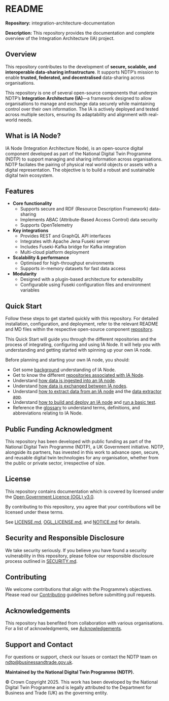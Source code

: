 # README  

**Repository:** integration-architecture-documentation 

**Description:** This repository provides the documentation and complete overview of the Integration Architecture (IA) project.  

<!-- SPDX-License-Identifier: OGL-UK-3.0 -->

## Overview  
This repository contributes to the development of **secure, scalable, and interoperable data-sharing infrastructure**. It supports NDTP’s mission to enable **trusted, federated, and decentralised** data-sharing across organisations.  

This repository is one of several open-source components that underpin NDTP’s **Integration Architecture (IA)**—a framework designed to allow organisations to manage and exchange data securely while maintaining control over their own information. The IA is actively deployed and tested across multiple sectors, ensuring its adaptability and alignment with real-world needs. 

## What is IA Node?
IA Node (Integration Architecture Node), is an open-source digital component developed as part of the National Digital Twin Programme (NDTP) to support managing and sharing information across organisations. NDTP facilates the pairing of physical real world objects or assets with a digital representation. The objective is to build a robust and sustainable digital twin ecosystem.  

## Features  
- **Core functionality** 
    - Supports secure and RDF (Resource Description Framework) data-sharing
    - Implements ABAC (Attribute-Based Access Control) data security
    - Supports OpenTelemetry
- **Key integrations** 
    - Provides REST and GraphQL API interfaces
    - Integrates with Apache Jena Fuseki server
    - Includes Fuseki-Kafka bridge for Kafka integration
    - Multi-cloud platform deployment
- **Scalability & performance** 
    - Optimised for high-throughput environments
    - Supports in-memory datasets for fast data access
- **Modularity** 
    - Designed with a plugin-based architecture for extensibility
    - Configurable using Fuseki configuration files and environment variables 

## Quick Start  
Follow these steps to get started quickly with this repository. For detailed installation, configuration, and deployment, refer to the relevant README and MD files within the respective open-source component [repository](./DeveloperDocumentation/IANode/repositories.md).  

This Quick Start will guide you through the different repositories and the process of integrating, configuring and using IA Node. It will help you with understanding and getting started with spinning up your own IA node. 

Before planning and starting your own IA node, you should:  

- Get some [background](./DeveloperDocumentation/IANode/ia-node-background.md) understanding of IA Node.
- Get to know the different [repositories associated with IA Node](./DeveloperDocumentation/IANode/repositories.md).
- Understand [how data is ingested into an IA node](./DeveloperDocumentation/IANode/data-ingestion.md).
- Understand [how data is exchanged between IA nodes](https://github.com/National-Digital-Twin/federator/blob/main/README.md#introduction).
- Understand [how to extract data from an IA node](./DeveloperDocumentation/IANode/data-extraction.md) and the [data extractor app](https://github.com/National-Digital-Twin/data-extractor/blob/main/README.md#data-extractor).
- Understand [how to build and deploy an IA node](./DeveloperDocumentation/Deployment/deployment.md#deployment) and [run a basic test](./DeveloperDocumentation/Deployment/deployment-local.md#run-basic-test-for-minimal-ia-node-functionality).
- Reference the [glossary](./DeveloperDocumentation/IANode/glossary.md#glossary) to understand terms, definitions, and abbreviations relating to IA Node.


## Public Funding Acknowledgment  
This repository has been developed with public funding as part of the National Digital Twin Programme (NDTP), a UK Government initiative. NDTP, alongside its partners, has invested in this work to advance open, secure, and reusable digital twin technologies for any organisation, whether from the public or private sector, irrespective of size.  

## License  
This repository contains documentation which is covered by licensed under the [Open Government Licence (OGL) v3.0](OGL_LICENSE.md).  

By contributing to this repository, you agree that your contributions will be licensed under these terms.

See [LICENSE.md](LICENSE.md), [OGL_LICENSE.md](OGL_LICENSE.md), and [NOTICE.md](NOTICE.md) for details.  

## Security and Responsible Disclosure  
We take security seriously. If you believe you have found a security vulnerability in this repository, please follow our responsible disclosure process outlined in [SECURITY.md](SECURITY.md).  

## Contributing  
We welcome contributions that align with the Programme’s objectives. Please read our [Contributing](CONTRIBUTING.md) guidelines before submitting pull requests.  

## Acknowledgements  
This repository has benefited from collaboration with various organisations. For a list of acknowledgments, see [Acknowledgements](ACKNOWLEDGEMENTS.md).  

## Support and Contact  
For questions or support, check our Issues or contact the NDTP team on ndtp@businessandtrade.gov.uk.

**Maintained by the National Digital Twin Programme (NDTP).**  

© Crown Copyright 2025. This work has been developed by the National Digital Twin Programme and is legally attributed to the Department for Business and Trade (UK) as the governing entity.
